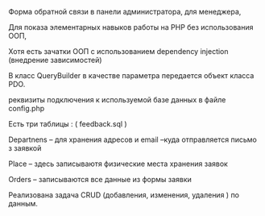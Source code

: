 Форма обратной связи в панели администратора, для менеджера, 

Для показа элементарных навыков работы на PHP без использования ООП,

Хотя есть зачатки ООП с использованием  dependency injection (внедрение зависимостей)

В класс  QueryBuilder в качестве параметра передается объект класса PDO.

реквизиты подключения к используемой базе данных в файле config.php

Есть три таблицы :  ( feedback.sql  )

Departnens – для хранения адресов и email –куда отправляется письмо з заявкой

Place – здесь записываютя физические места хранения заявок

Orders – записываются все данные из формы заявки

Реализована задача CRUD (добавления, изменения,  удаления ) по данным.


 
